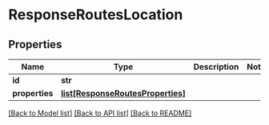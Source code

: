 # ResponseRoutesLocation

## Properties
Name | Type | Description | Notes
------------ | ------------- | ------------- | -------------
**id** | **str** |  | 
**properties** | [**list[ResponseRoutesProperties]**](ResponseRoutesProperties.md) |  | 

[[Back to Model list]](../README.md#documentation-for-models) [[Back to API list]](../README.md#documentation-for-api-endpoints) [[Back to README]](../README.md)


